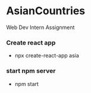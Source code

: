 # AsianCountries
Web Dev Intern Assignment

### Create react app

- npx create-react-app asia

### start npm server
- npm start
